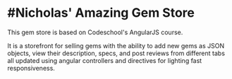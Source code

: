 #Nicholas' Amazing Gem Store
=========
This gem store is based on Codeschool's AngularJS course. 

It is a storefront for selling gems with the ability to add new gems as JSON objects, view their description, 
specs, and post reviews from different tabs all updated using angular controllers and directives for lighting 
fast responsiveness.
